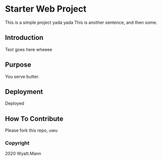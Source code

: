 # Starter Web Project

This is a simple project yada yada
This is another sentence, and then some.

## Introduction

Text goes here wheeee

## Purpose

You serve butter.

## Deployment

Deployed

## How To Contribute

Please fork this repo, uwu

### Copyright

2020 Wyatt.Mann